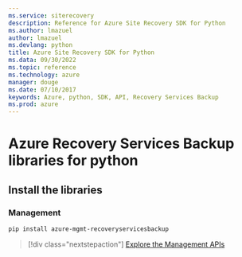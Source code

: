```yaml
---
ms.service: siterecovery
description: Reference for Azure Site Recovery SDK for Python
ms.author: lmazuel
author: lmazuel
ms.devlang: python
title: Azure Site Recovery SDK for Python
ms.data: 09/30/2022
ms.topic: reference
ms.technology: azure
manager: douge
ms.date: 07/10/2017
keywords: Azure, python, SDK, API, Recovery Services Backup
ms.prod: azure
---
```

# Azure Recovery Services Backup libraries for python

## Install the libraries


### Management

```bash
pip install azure-mgmt-recoveryservicesbackup
```
> [!div class="nextstepaction"]
> [Explore the Management APIs](/python/api/overview/azure/recoveryservicesbackup/management)